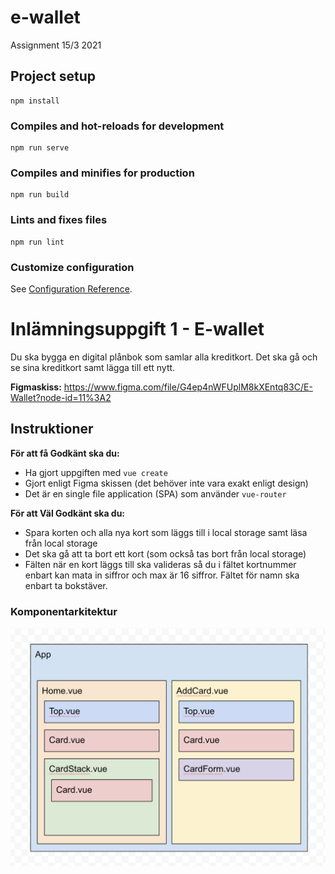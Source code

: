 # e-wallet
Assignment 15/3 2021


## Project setup
```
npm install
```

### Compiles and hot-reloads for development
```
npm run serve
```

### Compiles and minifies for production
```
npm run build
```

### Lints and fixes files
```
npm run lint
```

### Customize configuration
See [Configuration Reference](https://cli.vuejs.org/config/).


# Inlämningsuppgift 1 - E-wallet

Du ska bygga en digital plånbok som samlar alla kreditkort. Det ska gå och se sina kreditkort samt lägga till ett nytt.


**Figmaskiss:** https://www.figma.com/file/G4ep4nWFUplM8kXEntq83C/E-Wallet?node-id=11%3A2

## Instruktioner

**För att få Godkänt ska du:**
* Ha gjort uppgiften med ```vue create```
* Gjort enligt Figma skissen (det behöver inte vara exakt enligt design)
* Det är en single file application (SPA) som använder ```vue-router```

**För att Väl Godkänt ska du:**
* Spara korten och alla nya kort som läggs till i local storage samt läsa från local storage
* Det ska gå att ta bort ett kort (som också tas bort från local storage)
* Fälten när en kort läggs till ska valideras så du i fältet kortnummer enbart kan mata in siffror och max är 16 siffror. Fältet för namn ska enbart ta bokstäver.

### Komponentarkitektur

![alt text](components-e-wallet.png)
